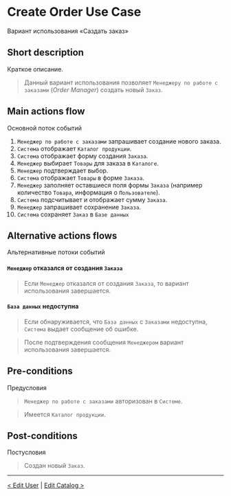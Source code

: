 # Create Order Use Case
Вариант использования «Саздать заказ»

## Short description 
Краткое описание.
> Данный вариант использования позволяет `Менеджеру по работе с заказами` (*Order Manager*) создать новый `Заказ`.

## Main actions flow
Основной поток событий

1. `Менеджер по работе с заказами` запрашивает создание нового заказа.
2. `Система` отображает `Каталог продукции`.
3. `Система` отображает форму создания `Заказа`.
4. `Менеджер` выбирает `Товары` для заказа в `Каталоге`.
5. `Менеджер` подтверждает выбор.
6. `Система` отображает `Товары` в форме `Заказа`.
7. `Менеджер` заполняет оставшиеся поля формы `Заказа` (например количество `Товара`, информация о `Пользователе`).
8. `Система` подсчитывает и отображает сумму `Заказа`.
9. `Менеджер` запрашивает сохранение `Заказа`.
10. `Система` сохраняет `Заказ` в `Базе данных`

## Alternative actions flows
Альтернативные потоки событий

#### `Менеджер` отказался от создания `Заказа`
> Если `Менеджер` отказался от создания `Заказа`, то вариант использования завершается.

#### `База данных` недоступна
> Если обнаруживается, что `База данных` с `Заказами` недоступна, `Система` выдает сообщение об ошибке. 

> После подтверждения сообщения `Менеджером` вариант использования завершается.

## Pre-conditions
Предусловия
> `Менеджер по работе с заказами` авторизован в `Системе`. 

> Имеется `Каталог продукции`.

## Post-conditions
Постусловия
> Создан новый `Заказ`.

*** 

[< Edit User](https://github.com/Drapegnik/bsu/blob/master/technology/lab2/docs/edit-user.md) | [Edit Catalog >](https://github.com/Drapegnik/bsu/blob/master/technology/lab2/docs/edit-catalog.md)